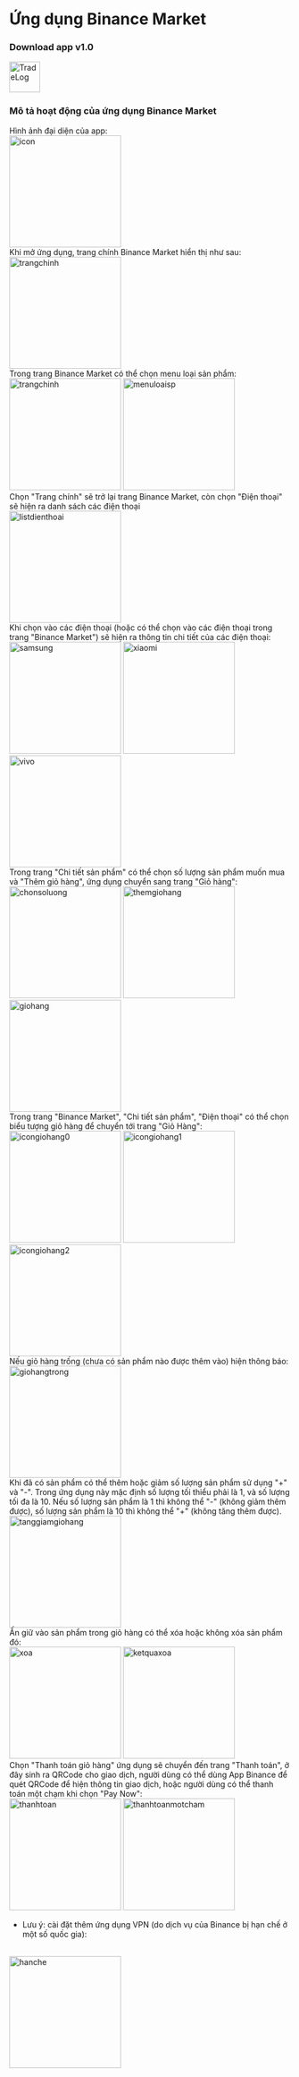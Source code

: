 # Ứng dụng Binance Market
### Download app v1.0
[<img src="https://user-images.githubusercontent.com/118048533/210755608-f6f1be92-4d3a-4128-b4ab-73d1845edbeb.png" alt="TradeLog" width="55"></img>](https://github.com/nguyenminhkhoi2002/se2022-13.2/releases/download/v1.0/AppShoping.apk)
### Mô tả hoạt động của ứng dụng Binance Market
Hình ảnh đại diện của app: </br>
<img src="https://user-images.githubusercontent.com/104824157/211141488-e9dc92e9-2e78-4c6a-8021-865afe2bfbc5.jpg" alt = "icon" width = "200"> </img> </br>
Khi mở ứng dụng, trang chính Binance Market hiển thị như sau: </br>
<img src="https://user-images.githubusercontent.com/104824157/211198323-3bdc902f-e730-4d2b-8aeb-d2fc6d79b528.jpg" alt = "trangchinh" width = "200"> </img>
</br>
Trong trang Binance Market có thể chọn menu loại sản phẩm: </br>
<img src ="https://user-images.githubusercontent.com/104824157/211198684-ae6e6eb6-4fae-4c43-9eee-7a3fe3e93f9b.jpg" alt = "trangchinh" width = "200"> </img>
<img src ="https://user-images.githubusercontent.com/104824157/211199565-ec39c9c0-e586-4831-a646-145808e082b6.jpg" alt = "menuloaisp" width = "200"> </img>
</br>
Chọn "Trang chính" sẽ trở lại trang Binance Market, còn chọn "Điện thoại" sẽ hiện ra danh sách các điện thoại
</br>
<img src="https://user-images.githubusercontent.com/104824157/211199614-3b05ba75-1bc3-4cdd-8927-4cd96c3e7980.jpg" alt = "listdienthoai" width = "200"> </img>
</br>
Khi chọn vào các điện thoại (hoặc có thể chọn vào các điện thoại trong trang "Binance Market") sẽ hiện ra thông tin chi tiết của các điện thoại:
</br>
<img src="https://user-images.githubusercontent.com/104824157/211199698-d32a1f30-59cf-458a-8166-ae9a26f852f1.jpg" alt = "samsung" width = "200"> </img>
<img src="https://user-images.githubusercontent.com/104824157/211199762-2e9d616e-0804-42d8-8551-57d92d3860e7.jpg" alt = "xiaomi" width = "200"> </img>
<img src="https://user-images.githubusercontent.com/104824157/211199878-645bb814-4ef0-47ab-bca6-7234f3f99bdf.jpg" alt = "vivo" width = "200"> </img>
</br>
Trong trang "Chi tiết sản phẩm" có thể chọn số lượng sản phẩm muốn mua và "Thêm giỏ hàng", ứng dụng chuyển sang trang "Giỏ hàng":
</br>
<img src="https://user-images.githubusercontent.com/104824157/211201043-fb4dd852-0b80-4066-a237-038c3e249261.jpg" alt = "chonsoluong" width = "200"> </img>
<img src="https://user-images.githubusercontent.com/104824157/211200400-8b368926-5c94-452a-ab59-6fa461280920.jpg" alt = "themgiohang" width = "200"> </img>
<img src="https://user-images.githubusercontent.com/104824157/211200485-2a2db713-885c-4ce9-9f30-7c1d422f0894.jpg" alt = "giohang" width = "200"> </img>
</br>
Trong trang "Binance Market", "Chi tiết sản phẩm", "Điện thoại" có thể chọn biểu tượng giỏ hàng để chuyển tới trang "Giỏ Hàng":
</br>
<img src="https://user-images.githubusercontent.com/104824157/211202488-a1fdac1f-a96f-46de-b476-fab1b15e4de5.jpg" alt = "icongiohang0" width = "200"> </img>
<img src="https://user-images.githubusercontent.com/104824157/211202525-e57498bb-d73d-45e2-abf1-df4473e2810e.jpg" alt = "icongiohang1" width = "200"> </img>
<img src="https://user-images.githubusercontent.com/104824157/211202532-105434b2-c060-400d-be85-2d0a6e221938.jpg" alt = "icongiohang2" width = "200"> </img>
</br>
Nếu giỏ hàng trống (chưa có sản phẩm nào được thêm vào) hiện thông báo:
</br>
<img src="https://user-images.githubusercontent.com/104824157/211202828-64b4be88-d38a-4c03-bfe5-db8bc44783f9.jpg" alt = "giohangtrong" width = "200"> </img>
</br>
Khi đã có sản phẩm có thể thêm hoặc giảm số lượng sản phẩm sử dụng "+" và "-". Trong ứng dụng này mặc định số lượng tối thiểu phải là 1, và số lượng tối đa là 10. Nếu số lượng sản phẩm là 1 thì không thể "-" (không giảm thêm được), số lượng sản phẩm là 10 thì không thể "+" (không tăng thêm được).
</br>
<img src="https://user-images.githubusercontent.com/104824157/211202896-73d5b19c-648a-4fdf-9cbb-697e789008cf.jpg" alt = "tanggiamgiohang" width = "200"> </img>
</br>
Ấn giữ vào sản phẩm trong giỏ hàng có thể xóa hoặc không xóa sản phẩm đó:
</br>
<img src="https://user-images.githubusercontent.com/104824157/211203181-a398b469-8c39-4a44-9a13-a88e21d06551.jpg" alt = "xoa" width = "200"> </img>
<img src="https://user-images.githubusercontent.com/104824157/211203185-cd4551fa-d55b-43fc-80b1-0b4cbe0bd939.jpg" alt = "ketquaxoa" width = "200"> </img>
</br>
Chọn "Thanh toán giỏ hàng" ứng dụng sẽ chuyển đến trang "Thanh toán", ở đây sinh ra QRCode cho giao dịch, người dùng có thể dùng App Binance để quét QRCode để hiện thông tin giao dịch, hoặc người dùng có thể thanh toán một chạm khi chọn "Pay Now":
</br>
<img src="https://user-images.githubusercontent.com/104824157/211203488-b780ca63-b3f6-42e4-ba0c-d52d3a939606.jpg" alt = "thanhtoan" width = "200"> </img>
<img src="https://user-images.githubusercontent.com/104824157/211203531-5a44e746-3ea4-45cd-a2c0-8cd85599c3cd.jpg" alt = "thanhtoanmotcham" width = "200"> </img>
</br>
* Lưu ý: cài đặt thêm ứng dụng VPN (do dịch vụ của Binance bị hạn chế ở một số quốc gia):
</br>
<img src="https://user-images.githubusercontent.com/104824157/211204156-da61810e-3b97-4c86-8155-c0a305cafd20.jpg" alt = "hanche" width = "200"> </img>
</br>
